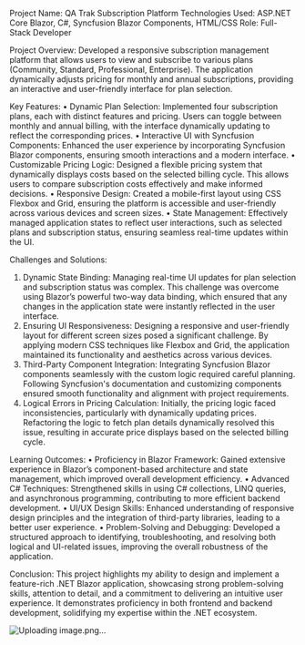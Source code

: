 Project Name: QA Trak Subscription Platform
Technologies Used: ASP.NET Core Blazor, C#, Syncfusion Blazor Components, HTML/CSS
Role: Full-Stack Developer

 
Project Overview:
Developed a responsive subscription management platform that allows users to view and subscribe to various plans (Community, Standard, Professional, Enterprise). The application dynamically adjusts pricing for monthly and annual subscriptions, providing an interactive and user-friendly interface for plan selection.
 
Key Features:
•	Dynamic Plan Selection:
Implemented four subscription plans, each with distinct features and pricing. Users can toggle between monthly and annual billing, with the interface dynamically updating to reflect the corresponding prices.
•	Interactive UI with Syncfusion Components:
Enhanced the user experience by incorporating Syncfusion Blazor components, ensuring smooth interactions and a modern interface.
•	Customizable Pricing Logic:
Designed a flexible pricing system that dynamically displays costs based on the selected billing cycle. This allows users to compare subscription costs effectively and make informed decisions.
•	Responsive Design:
Created a mobile-first layout using CSS Flexbox and Grid, ensuring the platform is accessible and user-friendly across various devices and screen sizes.
•	State Management:
Effectively managed application states to reflect user interactions, such as selected plans and subscription status, ensuring seamless real-time updates within the UI.
 
Challenges and Solutions:
1.	Dynamic State Binding:
Managing real-time UI updates for plan selection and subscription status was complex. This challenge was overcome using Blazor’s powerful two-way data binding, which ensured that any changes in the application state were instantly reflected in the user interface.
2.	Ensuring UI Responsiveness:
Designing a responsive and user-friendly layout for different screen sizes posed a significant challenge. By applying modern CSS techniques like Flexbox and Grid, the application maintained its functionality and aesthetics across various devices.
3.	Third-Party Component Integration:
Integrating Syncfusion Blazor components seamlessly with the custom logic required careful planning. Following Syncfusion's documentation and customizing components ensured smooth functionality and alignment with project requirements.
4.	Logical Errors in Pricing Calculation:
Initially, the pricing logic faced inconsistencies, particularly with dynamically updating prices. Refactoring the logic to fetch plan details dynamically resolved this issue, resulting in accurate price displays based on the selected billing cycle.
 
Learning Outcomes:
•	Proficiency in Blazor Framework:
Gained extensive experience in Blazor’s component-based architecture and state management, which improved overall development efficiency.
•	Advanced C# Techniques:
Strengthened skills in using C# collections, LINQ queries, and asynchronous programming, contributing to more efficient backend development.
•	UI/UX Design Skills:
Enhanced understanding of responsive design principles and the integration of third-party libraries, leading to a better user experience.
•	Problem-Solving and Debugging:
Developed a structured approach to identifying, troubleshooting, and resolving both logical and UI-related issues, improving the overall robustness of the application.
 
Conclusion:
This project highlights my ability to design and implement a feature-rich .NET Blazor application, showcasing strong problem-solving skills, attention to detail, and a commitment to delivering an intuitive user experience. It demonstrates proficiency in both frontend and backend development, solidifying my expertise within the .NET ecosystem.

![Uploading image.png…]()
